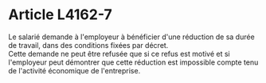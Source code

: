 # Article L4162-7

<p align="left">
  Le salarié demande à l'employeur à bénéficier d'une réduction de sa durée de travail, dans des conditions fixées par décret.<br /> Cette demande ne peut être refusée que si ce refus est motivé et si l'employeur peut démontrer que cette réduction est impossible compte tenu de l'activité économique de l'entreprise.
</p>